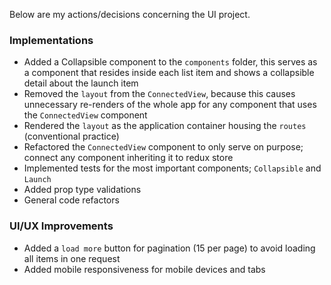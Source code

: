 Below are my actions/decisions concerning the UI project.

### Implementations

* Added a Collapsible component to the `components` folder, this serves as a component that resides inside each list item and shows a collapsible detail about the launch item 
* Removed the `layout` from the `ConnectedView`, because this causes unnecessary re-renders of the whole app for any component that uses the `ConnectedView` component 
* Rendered the `layout` as the application container housing the `routes` (conventional practice)
* Refactored the `ConnectedView` component to only serve on purpose; connect any component inheriting it to redux store
* Implemented tests for the most important components; `Collapsible` and `Launch`
* Added prop type validations
* General code refactors

### UI/UX Improvements

* Added a `load more` button for pagination (15 per page) to avoid loading all items in one request
* Added mobile responsiveness for mobile devices and tabs
